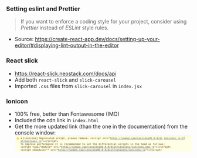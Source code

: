 ### Setting eslint and Prettier

> If you want to enforce a coding style for your project, consider using *Prettier* instead of *ESLint* style rules.

- Source: https://create-react-app.dev/docs/setting-up-your-editor/#displaying-lint-output-in-the-editor


### React slick

- https://react-slick.neostack.com/docs/api
- Add both `react-slick` and `slick-carousel`
- Imported `.css` files from `slick-carousel` in `index.jsx`

### Ionicon

- 100% free, better than Fontawesome (IMO)
- Included the cdn link in `index.html`
- Get the more updated link (than the one in the documentation) from the console window:
![](./.github/images/ionicon-warning.png)